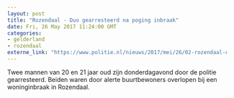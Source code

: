 ```yaml
---
layout: post
title: "Rozendaal - Duo gearresteerd na poging inbraak"
date: Fri, 26 May 2017 11:24:00 GMT
categories: 
- gelderland 
- rozendaal 
externe_link: "https://www.politie.nl/nieuws/2017/mei/26/02-rozendaal-duo-gearresteerd-na-poging-inbraak.html"
---
```


Twee mannen van 20 en 21 jaar oud zijn donderdagavond door de politie gearresteerd. Beiden waren door alerte buurtbewoners overlopen bij een woninginbraak in Rozendaal.
